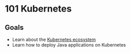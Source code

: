 # 101 Kubernetes

## Goals

- Learn about the [Kubernetes ecosystem](./kubernetes.md)
- Learn how to deploy Java applications on Kubernetes